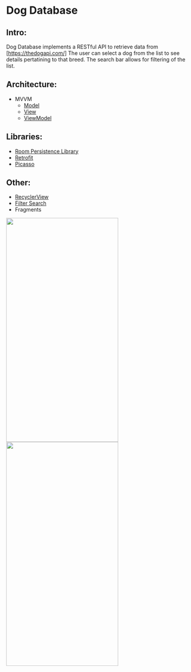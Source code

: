 # Dog Database

## Intro:

Dog Database implements a RESTful API to retrieve data from [https://thedogapi.com/]
The user can select a dog from the list to see details pertatining to that breed. The 
search bar allows for filtering of the list. 

## Architecture:

* MVVM
  * [Model](https://github.com/samyups1111/Dog_Database_app/tree/master/app/src/main/java/sam/samyups/model)
  * [View](https://github.com/samyups1111/Dog_Database_app/tree/master/app/src/main/java/sam/samyups/ui)
  * [ViewModel](https://github.com/samyups1111/Dog_Database_app/blob/master/app/src/main/java/sam/samyups/model/MainViewModel.kt)
 
## Libraries:

* [Room Persistence Library](https://github.com/samyups1111/Dog_Database_app/tree/master/app/src/main/java/sam/samyups/room)
* [Retrofit](https://github.com/samyups1111/Dog_Database_app/tree/master/app/src/main/java/sam/samyups/retrofit)
* [Picasso](https://github.com/samyups1111/Dog_Database_app/blob/master/app/src/main/java/sam/samyups/ui/DogInfoFragment.kt)

## Other:

* [RecyclerView](https://github.com/samyups1111/Dog_Database_app/blob/master/app/src/main/java/sam/samyups/ui/DogNamesRecyclerViewAdapter.kt)
* [Filter Search](https://github.com/samyups1111/Dog_Database_app/blob/master/app/src/main/java/sam/samyups/ui/DogNamesRecyclerViewAdapter.kt)
* Fragments

<img src="https://github.com/samyups1111/retrofitTraining/blob/master/app/src/main/res/mipmap-hdpi/main_dog.png" height="600" width="300" />

<img src="https://github.com/samyups1111/retrofitTraining/blob/master/app/src/main/res/mipmap-hdpi/dog_list.png" height="600" width="300" />
